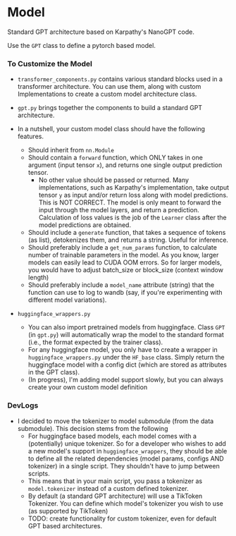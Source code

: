 # Model

Standard GPT architecture based on Karpathy's NanoGPT code. 

Use the `GPT` class to define a pytorch based model. 



### To Customize the Model

- `transformer_components.py` contains various standard blocks used in a transformer architecture. You can use them, along with custom Implementations to create a custom model architecture class. 

- `gpt.py` brings together the components to build a standard GPT architecture. 


- In a nutshell, your custom model class should have the following features. 

    - Should inherit from `nn.Module`
    - Should contain a `forward` function, which ONLY takes in one argument (input tensor `x`), and returns one single output prediction tensor. 
        - No other value should be passed or returned. Many implementations, such as Karpathy's implementation, take output tensor `y` as input and/or return loss along with model predictions. This is NOT CORRECT. The model is only meant to forward the input through the model layers, and return a prediction. Calculation of loss values is the job of the `Learner` class after the model predictions are obtained. 
    - Should include a `generate` function, that takes a sequence of tokens (as list), detokenizes them, and returns a string. Useful for inference.
    - Should preferably include a `get_num_params` function, to calculate number of trainable parameters in the model. As you know, larger models can easily lead to CUDA OOM errors. So for larger models, you would have to adjust batch_size or block_size (context window length)
    - Should preferably include a `model_name` attribute (string) that the function can use to log to wandb (say, if you're experimenting with different model variations). 

- `huggingface_wrappers.py`
    - You can also import pretrained models from huggingface. Class `GPT` (in `gpt.py`) will automatically wrap the model to the standard format (i.e., the format expected by the trainer class).
    - For any huggingface model, you only have to create a wrapper in `huggingface_wrappers.py` under the `HF_base` class. Simply return the huggingface model with a config dict (which are stored as attributes in the GPT class). 
    - (In progress), I'm adding model support slowly, but you can always create your own custom model definition




### DevLogs

- I decided to move the tokenizer to model submodule (from the data submodule). This decision stems from the following 
    - For huggingface based models, each model comes with a (potentially) unique tokenizer. So for a developer who wishes to add a new model's support in `huggingface_wrappers`, they should be able to define all the related dependencies (model params, configs AND tokenizer) in a single script. They shouldn't have to jump between scripts. 
    - This means that in your main script, you pass a tokenizer as `model.tokenizer` instead of a custom defined tokenizer. 
    - By default (a standard GPT architecture) will use a TikToken Tokenizer. You can define which model's tokenizer you wish to use (as supported by TikToken)
    - TODO: create functionality for custom tokenizer, even for default GPT based architectures. 
    